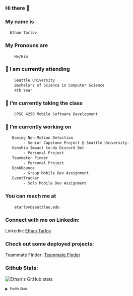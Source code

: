 ### Hi there 👋

 ### My name is 
      Ethan Tarlov
### My Pronouns are 
        He/Him
 ### 🏫 I am currently attending
        Seattle University
        Bachelors of Science in Computer Science
        4th Year 
 ### 🌱 I’m currently taking the class
        CPSC 4250 Mobile Software Development
 ### 🔭 I’m currently working on
       Boeing Non-Motion Detection
            - Senior Capstone Project @ Seattle University.
       Genshin Impact to-do Discord Bot
            - Personal Project
       Teammater Finder
            - Personal Project
       BookBounce
            - Group Mobile Dev Assignment
       EventTracker
            - Solo Mobile Dev Assignment
 ### You can reach me at
        etarlov@seattleu.edu
 ### Connect with me on Linkedin:
 Linkedin: [Ethan Tarlov](https://www.linkedin.com/in/ethan-tarlov/)
 ### Check out some deployed projects:
 Teammate Finder: [Teammate Finder](https://teammatefinder.azurewebsites.net)

### Github Stats:
 ![Ethan's GitHub stats](https://github-readme-stats.vercel.app/api?username=Ethan7144&theme=tokyonight&show_icons=true)
 
<details>
  <summary><sub><sup>Profile Stats</sup></sub></summary>
    <img align="center" src="/github-metrics.svg" alt="Metrics" width="400">
    <img align="center" src="/metrics.plugin.languages.svg" alt="Languages" width="400">
</details>
